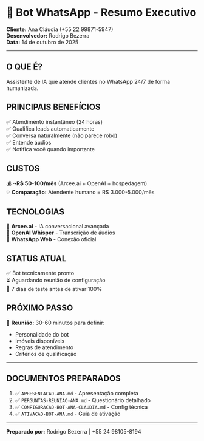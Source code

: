 # 🤖 Bot WhatsApp - Resumo Executivo

**Cliente:** Ana Cláudia (+55 22 99871-5947)  
**Desenvolvedor:** Rodrigo Bezerra  
**Data:** 14 de outubro de 2025

---

## O QUE É?

Assistente de IA que atende clientes no WhatsApp 24/7 de forma humanizada.

## PRINCIPAIS BENEFÍCIOS

✅ Atendimento instantâneo (24 horas)  
✅ Qualifica leads automaticamente  
✅ Conversa naturalmente (não parece robô)  
✅ Entende áudios  
✅ Notifica você quando importante

## CUSTOS

💰 **~R$ 50-100/mês** (Arcee.ai + OpenAI + hospedagem)  
💡 **Comparação:** Atendente humano = R$ 3.000-5.000/mês

## TECNOLOGIAS

🧠 **Arcee.ai** - IA conversacional avançada  
🎤 **OpenAI Whisper** - Transcrição de áudios  
📱 **WhatsApp Web** - Conexão oficial

## STATUS ATUAL

✅ Bot tecnicamente pronto  
⏳ Aguardando reunião de configuração  
🧪 7 dias de teste antes de ativar 100%

## PRÓXIMO PASSO

📅 **Reunião:** 30-60 minutos para definir:

- Personalidade do bot
- Imóveis disponíveis
- Regras de atendimento
- Critérios de qualificação

---

## DOCUMENTOS PREPARADOS

1. ✅ `APRESENTACAO-ANA.md` - Apresentação completa
2. ✅ `PERGUNTAS-REUNIAO-ANA.md` - Questionário detalhado
3. ✅ `CONFIGURACAO-BOT-ANA-CLAUDIA.md` - Config técnica
4. ✅ `ATIVACAO-BOT-ANA.md` - Guia de ativação

---

**Preparado por:** Rodrigo Bezerra | +55 24 98105-8194

